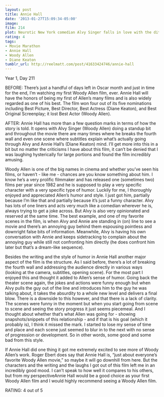 ```yaml
---
layout: post
title: Annie Hall
date: '2013-01-27T15:09:34-05:00'
image: 
film: 214
plot: Neurotic New York comedian Alvy Singer falls in love with the ditsy Annie Hall.
rating: 4
tags:
- Movie Marathon
- Annie Hall
- Woody Allen
- Diane Keaton
tumblr_url: http://reelmatt.com/post/41633424746/annie-hall
---
```


Year 1, Day 211

BEFORE: There’s just a handful of days left in Oscar month and just in time for the end, I’m watching my first Woody Allen film, ever. Annie Hall will have the honors of being my first of Allen’s many films and is also widely regarded as one of his best. The film won four out of its five nominations including Best Picture, Best Director, Best Actress (Diane Keaton), and Best Original Screenplay; it lost Best Actor (Woody Allen).

AFTER: Annie Hall has more than a few question marks in terms of how the story is told. It opens with Alvy Singer (Woody Allen) doing a standup bit and throughout the movie there are many times where he breaks the fourth wall and even one scene where subtitles explain what’s actually going through Alvy and Annie Hall’s (Diane Keaton) mind. I’ll get more into this in a bit but no matter the criticisms I have about this film, it can’t be denied that I was laughing hysterically for large portions and found the film incredibly amusing.

Woody Allen is one of the big names in cinema and whether you’ve seen his films, or haven’t - like me - chances are you know something about him. I know he’s a very prolific filmmaker and has released one (sometimes two) films per year since 1982 and he is supposed to play a very specific character with a very specific type of humor. Luckily for me, I thoroughly enjoyed and appreciated Allen’s humor and style. I just got him, partially because I’m like that and partially because it’s just a funny character. Alvy has lots of one liners and acts very much like a comedian wherever he is, always trying to get a joke across. But Alvy is also very opinionated and reserved at the same time. The best example, and one of my favorite scenes in the film, is when Alvy and Annie are standing in (on) line to see a movie and there’s an annoying guy behind them espousing pointless and downright false bits of information. Meanwhile, Alvy is having his own conversation with Annie and keeps sidetracking to complain about the annoying guy while still not confronting him directly (he does confront him later but that’s a dream-like sequence).

Besides the writing and the style of humor in Annie Hall another major aspect of the film is the structure. As I said before, there’s a lot of breaking the fourth wall and addressing the audience directly in various ways (looking at the camera, subtitles, opening scene). For the most part I enjoyed this and thought it added to Allen’s sense of humor. Going back the theater scene again, the jokes and actions were funny enough but when Alvy pulls the guy out of the line and introduces him to the guy he was talking about, it takes the absurdity to a whole new level and delivers a final blow. There is a downside to this however, and that there is a lack of clarity. The scenes were funny in the moment but when you start going from scene to scene and seeing the story progress it just seems piecemeal. And I thought about whether that’s what Allen was going for - showing snapshots/snippets of this relationship - and if that is his goal (which it probably is), I think it missed the mark. I started to lose my sense of time and place and each scene just seemed to blur in to the next with no sense of progression or development. So in other words, some good and some bad from this style.

If Annie Hall did one thing it got me extremely excited to see more of Woody Allen’s work. Roger Ebert does say that Annie Hall is, “just about everyone’s favorite Woody Allen movie,” so maybe it will go downhill from here. But the characters and the writing and the laughs I got out of this film left me in an incredibly good mood. I can’t speak to how well it compares to his others, but from my perspectiveAnnie Hall would be a good choice as your first Woody Allen film and I would highly recommend seeing a Woody Allen film.

RATING: 4 out of 5
